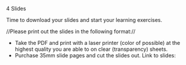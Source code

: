 4 Slides

Time to download your slides and start your learning exercises. 

//Please print out the slides in the following format://
* Take the PDF and print with a laser printer (color of possible) at the highest quality you are able to on clear (transparency) sheets. 
* Purchase 35mm slide pages and cut the slides out. 
Link to slides: 
